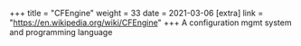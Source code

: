 +++
title = "CFEngine"
weight = 33
date = 2021-03-06
[extra]
link = "https://en.wikipedia.org/wiki/CFEngine"
+++
A configuration mgmt system and programming language

